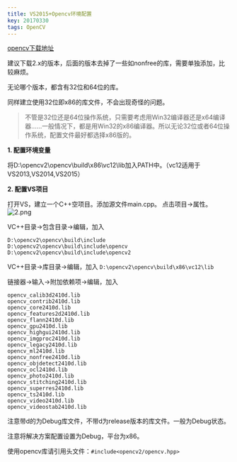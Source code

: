 ```yaml
---
title: VS2015+Opencv环境配置
key: 20170330
tags: OpenCV
---
```


[opencv下载地址](http://opencv.org/releases.html)

建议下载2.x的版本，后面的版本去掉了一些如nonfree的库，需要单独添加，比较麻烦。

无论哪个版本，都含有32位和64位的库。

同样建立使用32位即x86的库文件，不会出现奇怪的问题。

> 不管是32位还是64位操作系统，只需要考虑用Win32编译器还是x64编译器……一般情况下，都是用Win32的x86编译器。所以无论32位或者64位操作系统，配置文件最好都选择x86版的。

<!--more-->

**1. 配置环境变量**

将D:\opencv2\opencv\build\x86\vc12\lib加入PATH中。（vc12适用于VS2013,VS2014,VS2015）


**2. 配置VS项目** 

打开VS，建立一个C++空项目。添加源文件main.cpp。
点击项目->属性。
![2.png](https://i.loli.net/2018/08/16/5b7547f4d8b84.png)

VC++目录->包含目录->编辑，加入

    D:\opencv2\opencv\build\include
    D:\opencv2\opencv\build\include\opencv
    D:\opencv2\opencv\build\include\opencv2

VC++目录->库目录->编辑，加入
`D:\opencv2\opencv\build\x86\vc12\lib`

链接器->输入->附加依赖项->编辑，加入

    opencv_calib3d2410d.lib
    opencv_contrib2410d.lib
    opencv_core2410d.lib
    opencv_features2d2410d.lib
    opencv_flann2410d.lib
    opencv_gpu2410d.lib
    opencv_highgui2410d.lib
    opencv_imgproc2410d.lib
    opencv_legacy2410d.lib
    opencv_ml2410d.lib
    opencv_nonfree2410d.lib
    opencv_objdetect2410d.lib
    opencv_ocl2410d.lib
    opencv_photo2410d.lib
    opencv_stitching2410d.lib
    opencv_superres2410d.lib
    opencv_ts2410d.lib
    opencv_video2410d.lib
    opencv_videostab2410d.lib

注意带d的为Debug库文件，不带d为release版本的库文件。一般为Debug状态。

注意将解决方案配置设置为Debug，平台为x86。

使用opencv库请引用头文件：`#include<opencv2/opencv.hpp>` 
